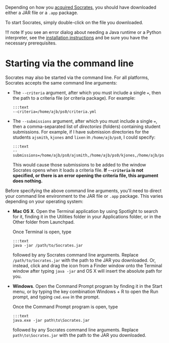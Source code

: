 Depending on how you [acquired Socrates](/installation/), you should have
downloaded either a JAR file or a `.app` package.

To start Socrates, simply double-click on the file you downloaded.

!!! note
    If you see an error dialog about needing a Java runtime or a Python
    interpreter, see the [installation instructions](/installation/) and
    be sure you have the necessary prerequisites.

# Starting via the command line

Socrates may also be started via the command line. For all platforms, Socrates
accepts the same command line arguments:

*   The `--criteria` argument, after which you must include a single `=`, then
    the path to a criteria file (or criteria package). For example:

        :::text
        --criteria=/home/ajb/ps0/criteria.yml

*   The `--submissions` argument, after which you must include a single `=`,
    then a comma-separated list of *directories* (folders) containing student
    submissions. For example, if I have submission directories for the students
    `ajsmith`, `kjones` and `lixen` in `/home/ajb/ps0`, I could specify:

        :::text
        --submissions=/home/ajb/ps0/ajsmith,/home/ajb/ps0/kjones,/home/ajb/ps0/lixen

    This would cause those submissions to be added to the window Socrates opens
    when it loads a criteria file. **If `--criteria` is not specified, or there
    is an error opening the criteria file, this argument does nothing.**

Before specifying the above command line arguments, you'll need to direct your
command line environment to the JAR file or `.app` package. This varies depending
on your operating system:

*   **Mac OS X**. Open the Terminal application by using Spotlight to search
    for it, finding it in the Utilities folder in your Applications folder, or
    in the Other folder from Launchpad.

    Once Terminal is open, type

        :::text
        java -jar /path/to/Socrates.jar

    followed by any Socrates command line arguments. Replace
    `/path/to/Socrates.jar` with the path to the JAR you downloaded. Or,
    instead, click and drag the icon from a Finder window onto the Terminal
    window after typing `java -jar` and OS X will insert the absolute path for
    you.

*   **Windows**. Open the Command Prompt program by finding it in the Start
    menu, or by typing the key combination Windows + R to open the Run prompt,
    and typing `cmd.exe` in the prompt.

    Once the Command Prompt program is open, type

        :::text
        java.exe -jar path\to\Socrates.jar

    followed by any Socrates command line arguments. Replace
    `path\to\Socrates.jar` with the path to the JAR you downloaded.

